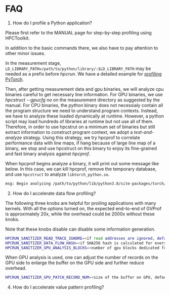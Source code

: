# FAQ

1. How do I profile a Python application?

Please first refer to the MANUAL page for step-by-step profiling using HPCToolkit.

In addition to the basic commands there, we also have to pay attention to other minor issues. 

In the measurement stage, `LD_LIBRARY_PATH=/path/to/python/library/:$LD_LIBRARY_PATH` may be needed as a prefix before *hpcrun*. We have a detailed example for [profiling PyTorch](https://gvprof.readthedocs.io/en/latest/pytorch.html).

Then, after getting measurement data and gpu binaries, we will analyze cpu binaries careful to get necessary line information.
For GPU binaries, we use *hpcstruct --gpucfg no* on the measurement directory as suggested by the manual.
For CPU binaries, the *python* binary does not necessialy contain all the program structure we need to understand program contexts. Instead, we have to analyze these loaded dynamically at runtime. However, a python script may load hundreds of libraries at runtime but not use all of them. Therefore, in order to use hpcstrut on a minimum set of binaries but still extract information to construct program context, we adopt a *test-and-analyze* strategy. Using this strategy, we try hpcprof to correlate performance data with line maps, if hang because of large line map of a binary, we stop and use hpcstruct on this binary to enjoy its fine-grained and fast binary analysis against *hpcprof*. 

When hpcprof begins analyze a binary, it will print out some message like below. In this case, we can kill hpcprof, remove the temporary database, and use `hpcstruct` to analyze `libtorch_python.so`.

```bash
msg: Begin analyzing /path/to/python/lib/python3.8/site-packages/torch/lib/libtorch_python.so.
```

2. How do I accelerate data flow profiling?

The following three knobs are helpful for proiling applications with many kernels. With all the options turned on, the expected end-to-end of GVProf is approximately 20x, while the overhead could be 2000x without these knobs. 

Note that these knobs disable can disable some information generation.

```bash
HPCRUN_SANITIZER_READ_TRACE_IGNORE=<if read addresses are ignored, default: 0>
HPCRUN_SANITIZER_DATA_FLOW_HASH=<if SHA256 hash is calculated for every operation, default: 0>
HPCRUN_SANITIZER_GPU_ANALYSIS_BLOCKS=<number of gpu blocks dedicated for analysis, default: 0>
```

When GPU analysis is used, one can adjust the number of records on the GPU side to enlarge the buffer on the GPU side and further reduce overhead.

```bash
HPCRUN_SANITIZER_GPU_PATCH_RECORD_NUM=<size of the buffer on GPU, default: 16 * 1024>
```

4. How do I accelerate value pattern profiling?